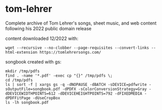 # tom-lehrer
Complete archive of Tom Lehrer's songs, sheet music, and web content following his 2022 public domain release

content downloaded 12/2022 with:

`wget --recursive --no-clobber --page-requisites --convert-links --html-extension https://tomlehrersongs.com/`

songbook created with gs:
```
mkdir /tmp/pdfs
find . -name '*.pdf' -exec cp "{}" /tmp/pdfs \;
cd /tmp/pdfs
ls | sort -f | xargs gs -q -dNOPAUSE -dBATCH -sDEVICE=pdfwrite -sOutputFile=songbook.pdf -dPDFX -sColorConversionStrategy=Gray -dDEVICEWIDTHPOINTS=612 -dDEVICEHEIGHTPOINTS=792 -dFIXEDMEDIA -dPDFFitPage -dUseCropBox
ls -lh songbook.pdf
```
